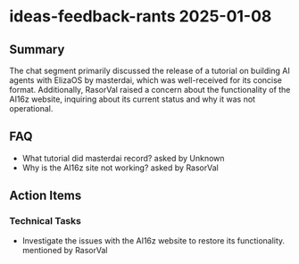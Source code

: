 # ideas-feedback-rants 2025-01-08

## Summary
The chat segment primarily discussed the release of a tutorial on building AI agents with ElizaOS by masterdai, which was well-received for its concise format. Additionally, RasorVal raised a concern about the functionality of the AI16z website, inquiring about its current status and why it was not operational.

## FAQ
- What tutorial did masterdai record? asked by Unknown
- Why is the AI16z site not working? asked by RasorVal

## Action Items

### Technical Tasks
- Investigate the issues with the AI16z website to restore its functionality. mentioned by RasorVal